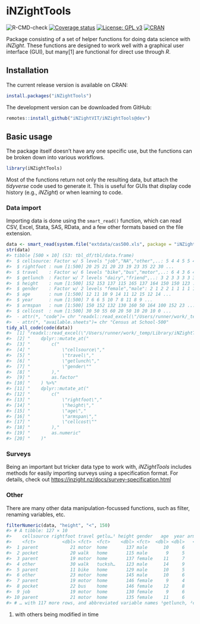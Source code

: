 
<!-- README.md is generated from README.Rmd. Please edit that file -->

# iNZightTools

![R-CMD-check](https://github.com/iNZightVIT/iNZightTools/workflows/R-CMD-check/badge.svg)
[![Coverage
status](https://codecov.io/gh/iNZightVIT/iNZightTools/branch/dev/graph/badge.svg)](https://codecov.io/github/iNZightVIT/iNZightTools?branch=dev)
[![License: GPL
v3](https://img.shields.io/badge/License-GPL%20v3-blue.svg)](http://www.gnu.org/licenses/gpl-3.0)
[![CRAN](https://www.r-pkg.org/badges/version/iNZightTools)](https://CRAN.R-project.org/package=iNZightTools)

Package consisting of a set of helper functions for doing data science
with *iNZight*. These functions are designed to work well with a
graphical user interface (GUI), but many\[1\] are functional for direct
use through *R*.

## Installation

The current release version is available on CRAN:

``` r
install.packages("iNZightTools")
```

The development version can be downloaded from GitHub:

``` r
remotes::install_github("iNZightVIT/iNZightTools@dev")
```

## Basic usage

The package itself doesn’t have any one specific use, but the functions
can be broken down into various workflows.

``` r
library(iNZightTools)
```

Most of the functions return not only the resulting data, but attach the
*tidyverse* code used to generate it. This is useful for GUIs that
display code history (e.g., *iNZight*) or when learning to code.

### Data import

Importing data is done using the `smart_read()` function, which can read
CSV, Excel, Stata, SAS, RData, and a few other formats based on the file
extension.

``` r
data <- smart_read(system.file("extdata/cas500.xls", package = "iNZightTools"))
str(data)
#> tibble [500 × 10] (S3: tbl_df/tbl/data.frame)
#>  $ cellsource: Factor w/ 5 levels "job","NA","other",..: 5 4 4 5 5 4 4 5 4 3 ...
#>  $ rightfoot : num [1:500] 20 25 21 20 23 19 23 35 22 30 ...
#>  $ travel    : Factor w/ 6 levels "bike","bus","motor",..: 6 4 3 6 4 3 3 3 3 6 ...
#>  $ getlunch  : Factor w/ 7 levels "dairy","friend",..: 3 2 3 3 3 3 3 7 3 7 ...
#>  $ height    : num [1:500] 152 153 137 115 165 137 164 150 150 123 ...
#>  $ gender    : Factor w/ 2 levels "female","male": 2 1 2 2 1 1 1 1 1 2 ...
#>  $ age       : num [1:500] 12 11 10 9 14 11 12 15 12 14 ...
#>  $ year      : num [1:500] 7 6 6 5 10 7 8 11 8 9 ...
#>  $ armspan   : num [1:500] 150 152 132 130 160 50 164 100 152 23 ...
#>  $ cellcost  : num [1:500] 30 50 55 60 20 50 10 20 10 0 ...
#>  - attr(*, "code")= chr "readxl::read_excel(\"/Users/runner/work/_temp/Library/iNZightTools/extdata/cas500.xls\") %>% dplyr::mutate_at(c"| __truncated__
#>  - attr(*, "available.sheets")= chr "Census at School-500"
tidy_all_code(code(data))
#>  [1] "readxl::read_excel(\"/Users/runner/work/_temp/Library/iNZightTools/extdata/cas500.xls\") %>%"
#>  [2] "    dplyr::mutate_at("                                                                       
#>  [3] "        c("                                                                                  
#>  [4] "            \"cellsource\","                                                                 
#>  [5] "            \"travel\","                                                                     
#>  [6] "            \"getlunch\","                                                                   
#>  [7] "            \"gender\""                                                                      
#>  [8] "        ),"                                                                                  
#>  [9] "        as.factor"                                                                           
#> [10] "    ) %>%"                                                                                   
#> [11] "    dplyr::mutate_at("                                                                       
#> [12] "        c("                                                                                  
#> [13] "            \"rightfoot\","                                                                  
#> [14] "            \"height\","                                                                     
#> [15] "            \"age\","                                                                        
#> [16] "            \"armspan\","                                                                    
#> [17] "            \"cellcost\""                                                                    
#> [18] "        ),"                                                                                  
#> [19] "        as.numeric"                                                                          
#> [20] "    )"
```

### Surveys

Being an important but tricker data type to work with, *iNZightTools*
includes methods for easily importing surveys using a specification
format. For details, check out
<https://inzight.nz/docs/survey-specification.html>

### Other

There are many other data manipulation-focussed functions, such as
filter, renaming variables, etc.

``` r
filterNumeric(data, "height", "<", 150)
#> # A tibble: 127 × 10
#>    cellsource rightfoot travel getlu…¹ height gender   age  year armspan cellc…²
#>    <fct>          <dbl> <fct>  <fct>    <dbl> <fct>  <dbl> <dbl>   <dbl>   <dbl>
#>  1 parent            21 motor  home       137 male      10     6     132      55
#>  2 pocket            20 walk   home       115 male       9     5     130      60
#>  3 parent            19 motor  home       137 female    11     7      50      50
#>  4 other             30 walk   tucksh…    123 male      14     9      23       0
#>  5 parent            11 bike   home       129 male      10     5     165       0
#>  6 other             23 motor  home       145 male      10     6     144      25
#>  7 parent            19 motor  home       146 female     9     4     140      25
#>  8 pocket            22 bus    home       146 female    12     8     136      10
#>  9 job               19 motor  home       130 female     9     6     130      45
#> 10 parent            21 motor  home       135 female    11     6     137      20
#> # … with 117 more rows, and abbreviated variable names ¹​getlunch, ²​cellcost
```

1.  with others being modified in time
